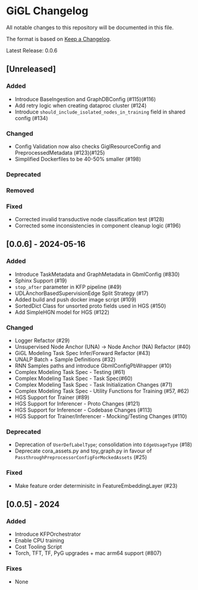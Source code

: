 # GiGL Changelog

All notable changes to this repository will be documented in this file.

The format is based on [Keep a Changelog](https://keepachangelog.com/en/1.0.0/).

Latest Release: 0.0.6

## [Unreleased]

### Added

- Introduce BaseIngestion and GraphDBConfig (#115)(#116)
- Add retry logic when creating dataproc cluster (#124)
- Introduce `should_include_isolated_nodes_in_training` field in shared config (#134)

### Changed

- Config Validation now also checks GiglResourceConfig and PreprocessedMetadata (#123)(#125)
- Simplified Dockerfiles to be 40-50\% smaller (#198)

### Deprecated

### Removed

### Fixed

- Corrected invalid transductive node classification test (#128) 
- Corrected some inconsistencies in component cleanup logic (#196)

## [0.0.6] - 2024-05-16

### Added

- Introduce TaskMetadata and GraphMetadata in GbmlConfig (#830)
- Sphinx Support (#19)
- `stop_after` parameter in KFP pipeline (#49)
- UDLAnchorBasedSupervisionEdge Split Strategy (#17)
- Added build and push docker image script (#109)
- SortedDict Class for unsorted proto fields used in HGS (#150)
- Add SimpleHGN model for HGS (#122)

### Changed

- Logger Refactor (#29)
- Unsupervised Node Anchor (UNA) -> Node Anchor (NA) Refactor (#40)
- GiGL Modeling Task Spec Infer/Forward Refactor (#43)
- UNALP Batch + Sample Definitions (#32)
- RNN Samples paths and introduce GbmlConfigPbWrapper (#10)
- Complex Modeling Task Spec - Testing (#61)
- Complex Modeling Task Spec - Task Spec(#60)
- Complex Modeling Task Spec - Task Initialization Changes (#71)
- Complex Modeling Task Spec - Utility Functions for Training (#57, #62)
- HGS Support for Trainer (#89)
- HGS Support for Inferencer - Proto Changes (#121)
- HGS Support for Inferencer - Codebase Changes (#113)
- HGS Support for Trainer/Inferencer - Mocking/Testing Changes (#110)

### Deprecated

- Deprecation of `UserDefLabelType`; consolidation into `EdgeUsageType` (#18)
- Deprecate cora_assets.py and toy_graph.py in favour of `PassthroughPreprocessorConfigForMockedAssets` (#25)

### Fixed
- Make feature order determinisitc in FeatureEmbeddingLayer (#23)

## [0.0.5] - 2024

### Added

- Introduce KFPOrchestrator
- Enable CPU training
- Cost Tooling Script
- Torch, TFT, TF, PyG upgrades + mac arm64 support (#807)


### Fixes

- None